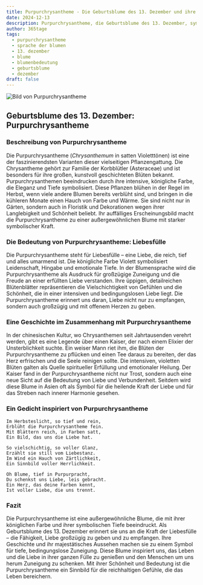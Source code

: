 ```yaml
---
title: Purpurchrysantheme - Die Geburtsblume des 13. Dezember und ihre Bedeutung
date: 2024-12-13
description: Purpurchrysantheme, die Geburtsblume des 13. Dezember, symbolisiert Liebesfülle. Erfahre mehr über ihre Geschichte, Bedeutung und Symbolik in der Sprache der Blumen.
author: 365tage
tags:
  - purpurchrysantheme
  - sprache der blumen
  - 13. dezember
  - blume
  - blumenbedeutung
  - geburtsblume
  - dezember
draft: false
---
```


![Bild von Purpurchrysantheme](https://cdn.pixabay.com/photo/2019/02/08/13/11/chrysanthemum-3983195_1280.jpg#center)


## Geburtsblume des 13. Dezember: Purpurchrysantheme

### Beschreibung von Purpurchrysantheme

Die Purpurchrysantheme (_Chrysanthemum_ in satten Violetttönen) ist eine der faszinierendsten Varianten dieser vielseitigen Pflanzengattung. Die Chrysantheme gehört zur Familie der Korbblütler (Asteraceae) und ist besonders für ihre großen, kunstvoll geschichteten Blüten bekannt. Purpurchrysanthemen beeindrucken durch ihre intensive, königliche Farbe, die Eleganz und Tiefe symbolisiert. Diese Pflanzen blühen in der Regel im Herbst, wenn viele andere Blumen bereits verblüht sind, und bringen in die kühleren Monate einen Hauch von Farbe und Wärme. Sie sind nicht nur in Gärten, sondern auch in Floristik und Dekorationen wegen ihrer Langlebigkeit und Schönheit beliebt. Ihr auffälliges Erscheinungsbild macht die Purpurchrysantheme zu einer außergewöhnlichen Blume mit starker symbolischer Kraft.

### Die Bedeutung von Purpurchrysantheme: Liebesfülle

Die Purpurchrysantheme steht für Liebesfülle – eine Liebe, die reich, tief und alles umarmend ist. Die königliche Farbe Violett symbolisiert Leidenschaft, Hingabe und emotionale Tiefe. In der Blumensprache wird die Purpurchrysantheme als Ausdruck für großzügige Zuneigung und die Freude an einer erfüllten Liebe verstanden. Ihre üppigen, detailreichen Blütenblätter repräsentieren die Vielschichtigkeit von Gefühlen und die Schönheit, die in einer intensiven und bedingungslosen Liebe liegt. Die Purpurchrysantheme erinnert uns daran, Liebe nicht nur zu empfangen, sondern auch großzügig und mit offenem Herzen zu geben.

### Eine Geschichte im Zusammenhang mit Purpurchrysantheme

In der chinesischen Kultur, wo Chrysanthemen seit Jahrtausenden verehrt werden, gibt es eine Legende über einen Kaiser, der nach einem Elixier der Unsterblichkeit suchte. Ein weiser Mann riet ihm, die Blüten der Purpurchrysantheme zu pflücken und einen Tee daraus zu bereiten, der das Herz erfrischen und die Seele reinigen sollte. Die intensiven, violetten Blüten galten als Quelle spiritueller Erfüllung und emotionaler Heilung. Der Kaiser fand in der Purpurchrysantheme nicht nur Trost, sondern auch eine neue Sicht auf die Bedeutung von Liebe und Verbundenheit. Seitdem wird diese Blume in Asien oft als Symbol für die heilende Kraft der Liebe und für das Streben nach innerer Harmonie gesehen.

### Ein Gedicht inspiriert von Purpurchrysantheme

```
Im Herbsteslicht, so tief und rein,
Erblüht die Purpurchrysantheme fein.
Mit Blättern reich, in Farben satt,
Ein Bild, das uns die Liebe hat.

So vielschichtig, so voller Glanz,
Erzählt sie still vom Liebestanz.
Im Wind ein Hauch von Zärtlichkeit,
Ein Sinnbild voller Herrlichkeit.

Oh Blume, tief in Purpurpracht,
Du schenkst uns Liebe, leis gebracht.
Ein Herz, das deine Farben kennt,
Ist voller Liebe, die uns trennt.
```

### Fazit

Die Purpurchrysantheme ist eine außergewöhnliche Blume, die mit ihrer königlichen Farbe und ihrer symbolischen Tiefe beeindruckt. Als Geburtsblume des 13. Dezember erinnert sie uns an die Kraft der Liebesfülle – die Fähigkeit, Liebe großzügig zu geben und zu empfangen. Ihre Geschichte und ihr majestätisches Aussehen machen sie zu einem Symbol für tiefe, bedingungslose Zuneigung. Diese Blume inspiriert uns, das Leben und die Liebe in ihrer ganzen Fülle zu genießen und den Menschen um uns herum Zuneigung zu schenken. Mit ihrer Schönheit und Bedeutung ist die Purpurchrysantheme ein Sinnbild für die reichhaltigen Gefühle, die das Leben bereichern.
